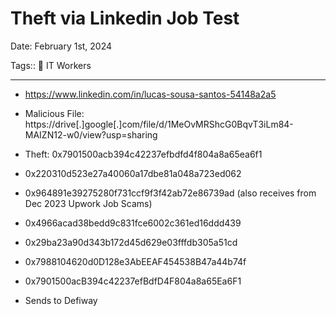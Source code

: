 # Theft via Linkedin Job Test

Date: February 1st, 2024

Tags:: 💼 IT Workers

---

- https://www.linkedin.com/in/lucas-sousa-santos-54148a2a5

- Malicious File: https://drive[.]google[.]com/file/d/1MeOvMRShcG0BqvT3iLm84-MAIZN12-w0/view?usp=sharing

- Theft: 0x7901500acb394c42237efbdfd4f804a8a65ea6f1

- 0x220310d523e27a40060a17dbe81a048a723ed062

- 0x964891e39275280f731ccf9f3f42ab72e86739ad (also receives from Dec 2023 Upwork Job Scams)

- 0x4966acad38bedd9c831fce6002c361ed16ddd439

- 0x29ba23a90d343b172d45d629e03fffdb305a51cd

- 0x7988104620d0D128e3AbEEAF454538B47a44b74f

- 0x7901500acB394c42237efBdfD4F804a8a65Ea6F1

- Sends to Defiway